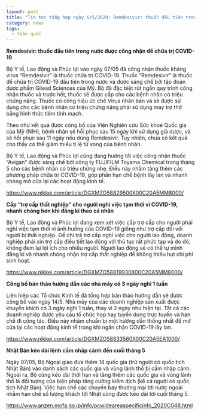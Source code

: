 ```yaml
---
layout: post
title: "Tin tức tổng hợp ngày 6/5/2020: Remdesivir: thuốc đầu tiên trong nước được công nhận để chữa trị COVID-19; Nhật Bản kéo dài lệnh cấm nhập cảnh đến cuối tháng 5"
category: news
tags: 
  - toàn quốc
---
```

**Remdesivir: thuốc đầu tiên trong nước được công nhận để chữa trị COVID-19**

Bộ Y tế, Lao động và Phúc lợi vào ngày 07/05 đã công nhận thuốc kháng virus “Remdesivir” là thuốc chữa trị COVID-19. Thuốc “Remdesivir” là thuốc để chữa trị COVID-19 đầu tiên trong nước và được sáng chế bởi tập đoàn dược phẩm Gilead Sciences của Mỹ. Bộ đã đặc biệt rút ngắn quy trình công nhận thuốc và trước hết, thuốc sẽ được cấp cho các bệnh nhân có triệu chứng nặng. Thuốc có công hiệu ức chế Virus nhân bản và sẽ được sử dụng cho các bệnh nhân có triệu chứng nặng phải sử dụng máy trợ thở bằng hình thức tiêm tĩnh mạch.

Theo như kết quả được công bố của Viện Nghiên cứu Sức khoẻ Quốc gia của Mỹ (NIH), bệnh nhân sẽ hồi phục sau 15 ngày khi sử dụng giả dược, và sẽ hồi phục sau 11 ngày nếu dùng Remdesivir. Tuy nhiên, chưa có kết quả cho thấy có thể giảm thiểu tỉ lệ tử vong của bệnh nhân.

Bộ Y tế, Lao động và Phúc lợi cũng đang hướng tới việc công nhận thuốc “Avigan” được sáng chế bởi công ty FUJIFILM Toyama Chemical trong tháng 5 cho các bệnh nhân có triệu chứng nhẹ. Điều này nhằm tăng thêm các phương pháp chữa trị COVID-19, góp phần hạn chế bệnh lây lan và nhanh chóng mở cửa lại các hoạt động kinh tế.

<https://www.nikkei.com/article/DGXMZO58829500X00C20A5MM8000/>

**Cấp “trợ cấp thất nghiệp” cho người nghỉ việc tạm thời vì COVID-19, nhanh chóng hơn khi đăng kí theo cá nhân**

Bộ Y tế, Lao động và Phúc lợi đang xem xét việc cấp trợ cấp cho người phải nghỉ việc tạm thời vì ảnh hưởng của COVID-19 giống như trợ cấp đối với người bị thất nghiệp. Để chi trả trợ cấp nghỉ việc cho người lao động, doanh nghiệp phải xin trợ cấp điều tiết lao động với thủ tục rất phức tạp và do đó, không đem lại lợi ích cho nhiều người. Người lao động sẽ có thể tự mình đăng kí và nhanh chóng nhận trợ cấp thất nghiệp để không thiếu hụt chi phí sinh hoạt.

<https://www.nikkei.com/article/DGXMZO58819930X00C20A5MM8000/>

**Công bố bản thảo hướng dẫn các nhà máy có 3 ngày nghỉ 1 tuần**

Liên hiệp các Tổ chức Kinh tế đã tổng hợp bản thảo hướng dẫn sẽ được công bố vào ngày 14/5. Nhà máy của các doanh nghiệp sản xuất được khuyến khích có 3 ngày nghỉ 1 tuần, thay vì 2 ngày như hiện tại. Tất cả các doanh nghiệp được yêu cầu tổ chức họp hay tuyển dụng trực tuyến và hạn chế đi công tác. Điều này nhằm chuẩn bị một hướng dẫn thống nhất để mở cửa lại các hoạt động kinh tế trong khi ngăn chặn COVID-19 lây lan. 

<https://www.nikkei.com/article/DGXMZO58833560X00C20A5EA1000/>

**Nhật Bản kéo dài lệnh cấm nhập cảnh đến cuối tháng 5**

Ngày 07/05, Bộ Ngoại giao đưa thêm 14 quốc gia (trừ người có quốc tịch Nhật Bản) vào danh sách các quốc gia và vùng lãnh thổ bị cấm nhập cảnh. Ngoài ra, Bộ cũng kéo dài thời hạn và tăng thêm các quốc gia và vùng lãnh thổ là đối tượng của biện pháp tăng cường kiểm dịch (kể cả người có quốc tịch Nhật Bản). Việc hạn chế các chuyến bay thương mại tới nước ngoài nhằm hạn chế số lượng khách tới Nhật cũng được kéo dài tới cuối tháng 5.

<https://www.anzen.mofa.go.jp/info/pcwideareaspecificinfo_2020C048.html>

